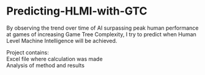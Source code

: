 # Predicting-HLMI-with-GTC
By observing the trend over time of AI surpassing peak human performance at games of increasing Game Tree Complexity, I try to predict when Human Level Machine Intelligence will be achieved.

Project contains:  
Excel file where calculation was made  
Analysis of method and results

